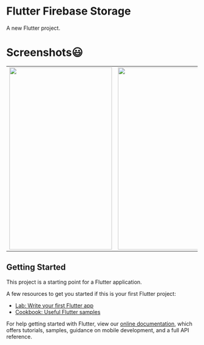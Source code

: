 # Flutter Firebase Storage

A new Flutter project.

# Screenshots😃

<table>
  <tr>
    <td><img src="https://user-images.githubusercontent.com/61377353/103150821-c37b3000-479d-11eb-99a1-f18fbd09c53e.png" width=270 height=480></td>
    <td><img src="https://user-images.githubusercontent.com/61377353/103150859-3dabb480-479e-11eb-85f2-b7563cffff3e.png" width=270 height=480></td>
    <td><img src="https://user-images.githubusercontent.com/61377353/103150824-c70eb700-479d-11eb-9194-99d15443db44.png" width=270 height=480></td>
    <td><img src="https://user-images.githubusercontent.com/61377353/103150860-3edce180-479e-11eb-9e15-79aaaadff7cd.png" width=270 height=480></td>
    
    
  </tr>
 </table>



## Getting Started

This project is a starting point for a Flutter application.

A few resources to get you started if this is your first Flutter project:

- [Lab: Write your first Flutter app](https://flutter.dev/docs/get-started/codelab)
- [Cookbook: Useful Flutter samples](https://flutter.dev/docs/cookbook)

For help getting started with Flutter, view our
[online documentation](https://flutter.dev/docs), which offers tutorials,
samples, guidance on mobile development, and a full API reference.
